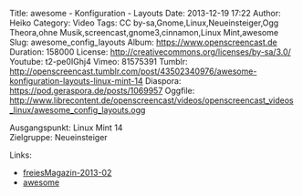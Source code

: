 Title: awesome - Konfiguration - Layouts
Date: 2013-12-19 17:22
Author: Heiko
Category: Video
Tags: CC by-sa,Gnome,Linux,Neueinsteiger,Ogg Theora,ohne Musik,screencast,gnome3,cinnamon,Linux Mint,awesome
Slug: awesome_config_layouts
Album: https://www.openscreencast.de
Duration: 158000
License: http://creativecommons.org/licenses/by-sa/3.0/
Youtube: t2-pe0IGhj4
Vimeo: 81575391
Tumblr: http://openscreencast.tumblr.com/post/43502340976/awesome-konfiguration-layouts-linux-mint-14
Diaspora: https://pod.geraspora.de/posts/1069957
Oggfile: http://www.librecontent.de/openscreencast/videos/openscreencast_videos_linux/awesome_config_layouts.ogg

Ausgangspunkt: Linux Mint 14  
Zielgruppe: Neueinsteiger  

Links:

  * [freiesMagazin-2013-02](http://www.freiesmagazin.de/freiesMagazin-2013-02 "Link zu freiesmagazin.de" )
  * [awesome](http://awesome.naquadah.org/ "Link zu awesome" )

